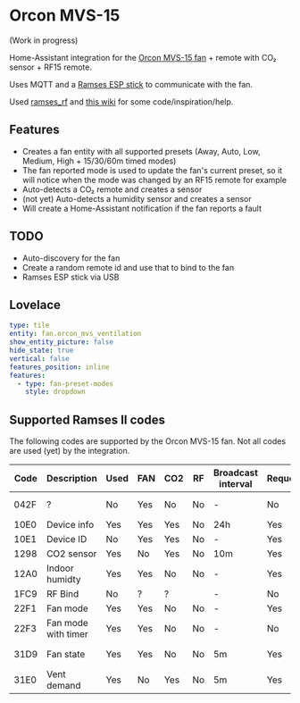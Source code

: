 # Orcon MVS-15

(Work in progress)

Home-Assistant integration for the [Orcon MVS-15 fan](https://orcon.nl/mechanische-ventilatie/) + remote with CO₂ sensor + RF15 remote.

Uses MQTT and a [Ramses ESP stick](https://indalo-tech.onlineweb.shop/product/ramses-esp)
to communicate with the fan.

Used [ramses_rf](https://github.com/zxdavb/ramses_rf) and [this wiki](https://github.com/zxdavb/ramses_protocol/wiki) for some code/inspiration/help.

## Features

- Creates a fan entity with all supported presets (Away, Auto, Low, Medium, High + 15/30/60m timed modes)
- The fan reported mode is used to update the fan's current preset, so it will notice when the mode was changed by an RF15 remote for example
- Auto-detects a CO₂ remote and creates a sensor
- (not yet) Auto-detects a humidity sensor and creates a sensor
- Will create a Home-Assistant notification if the fan reports a fault

## TODO

- Auto-discovery for the fan
- Create a random remote id and use that to bind to the fan
- Ramses ESP stick via USB

## Lovelace

```yaml
type: tile
entity: fan.orcon_mvs_ventilation
show_entity_picture: false
hide_state: true
vertical: false
features_position: inline
features:
  - type: fan-preset-modes
    style: dropdown
```

## Supported Ramses II codes

The following codes are supported by the Orcon MVS-15 fan. Not all codes are used (yet) by the integration.

| Code | Description         | Used | FAN | CO2 | RF  | Broadcast interval | Requestable | Notes                  |
| ---- | ------------------- | ---- | --- | --- | --- | ------------------ | ----------- | ---------------------- |
| 042F | ?                   | No   | Yes | No  | No  | -                  | No          | Broadcasted on powerup |
| 10E0 | Device info         | Yes  | Yes | Yes | No  | 24h                | Yes         |                        |
| 10E1 | Device ID           | No   | Yes | Yes | No  | -                  | Yes         |                        |
| 1298 | CO2 sensor          | Yes  | No  | Yes | No  | 10m                | Yes         |                        |
| 12A0 | Indoor humidty      | Yes  | Yes | No  | No  | -                  | Yes         |                        |
| 1FC9 | RF Bind             | No   | ?   | ?   |     | -                  | No          |                        |
| 22F1 | Fan mode            | Yes  | Yes | No  | No  | -                  | Yes         |                        |
| 22F3 | Fan mode with timer | Yes  | Yes | No  | No  | -                  | No          |                        |
| 31D9 | Fan state           | Yes  | Yes | No  | No  | 5m                 | Yes         | Fan mode + fault flag  |
| 31E0 | Vent demand         | Yes  | No  | Yes | No  | 5m                 | Yes         |                        |
